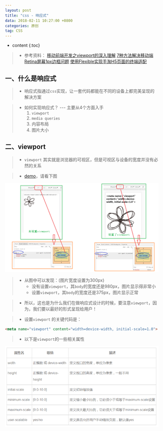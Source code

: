 ```yaml
---
layout: post
title: "css - 响应式"
data: 2018-02-11 10:27:00 +0800
categories: 原创
tag: CSS
---
```

* content
{:toc}

> * 参考资料：
>   [移动前端开发之viewport的深入理解](https://www.cnblogs.com/2050/p/3877280.html)
>   [7种方法解决移动端Retina屏幕1px边框问题](https://www.jianshu.com/p/7e63f5a32636)
>   [使用Flexible实现手淘H5页面的终端适配](https://github.com/amfe/article/issues/17)


<!-- more -->


## 一、什么是响应式

> * 响应式指通过`css`实现，让一套代码都能在不同的设备上都完美呈现的解决方案

> * 如何实现响应式？ --- 主要从4个方面入手
>   1. `viewport`
>   2. `media queries`
>   3. 内容布局
>   4. 图片大小

## 二、viewport

> * `viewport` 其实就是浏览器的可视区，但是可视区与设备的宽度并没有必然的关系

> * [demo](/effects/demo/css/responsive/v1.html)，请看下图

![viewport](/styles/images/css/responsive/responsive-01.png)

> * 从图中可以发现：(图片宽度设置为300px)
>   * 没有设置`viewport`，其`body`的宽度还是980px，图片显示得非常小
>   * 设置`viewport`，其`body`的宽度还是375px，图片显示正常

> * 所以，这也是为什么我们在做响应式设计的时候，要注意`viewport`，因为，我们要以最好的形式呈现给用户！

> * 设置`viewport` 的关键代码是：

```html
<meta name="viewport" content="width=device-width, initial-scale=1.0">
``` 

> * 以下是`viewport`的一些相关属性

![viewport](/styles/images/css/responsive/responsive-02.png)
